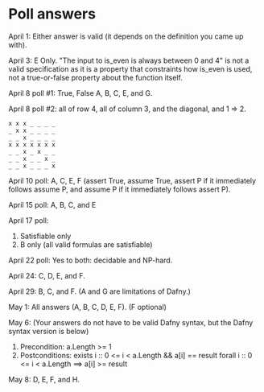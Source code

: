 # Poll answers

April 1:
Either answer is valid (it depends on the definition you came up with).

April 3: E Only.
"The input to is_even is always between 0 and 4" is not a valid specification as it is a property
that constraints how is_even is used, not a true-or-false property about the function itself.

April 8 poll #1:
True, False
A, B, C, E, and G.

April 8 poll #2:
all of row 4, all of column 3, and the diagonal, and 1 => 2.
```
x x x _ _ _ _
_ x x _ _ _ _
_ _ x _ _ _ _
x x x x x x x
_ _ x _ x _ _
_ _ x _ _ x _
_ _ x _ _ _ x
```

April 10 poll:
A, C, E, F (assert True, assume True, assert P if it immediately follows assume P, and assume P if it immediately follows assert P).

April 15 poll:
A, B, C, and E

April 17 poll:
1. Satisfiable only
2. B only (all valid formulas are satisfiable)

April 22 poll:
Yes to both: decidable and NP-hard.

April 24:
C, D, E, and F.

April 29:
B, C, and F.
(A and G are limitations of Dafny.)

May 1:
All answers (A, B, C, D, E, F). (F optional)

May 6:
(Your answers do not have to be valid Dafny syntax, but the Dafny syntax version is below)
1. Precondition:
    a.Length >= 1
2. Postconditions:
    exists i :: 0 <= i < a.Length && a[i] == result
    forall i :: 0 <= i < a.Length ==> a[i] >= result

May 8:
D, E, F, and H.
